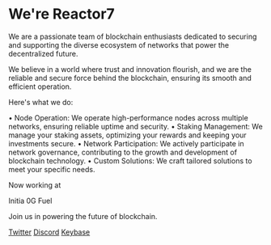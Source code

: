 # **We're Reactor7**
We are a passionate team of blockchain enthusiasts dedicated to securing and supporting the diverse ecosystem of networks that power the decentralized future. 

We believe in a world where trust and innovation flourish, and we are the reliable and secure force behind the blockchain, ensuring its smooth and efficient operation. 

Here's what we do:

• Node Operation: We operate high-performance nodes across multiple networks, ensuring reliable uptime and security.
• Staking Management: We manage your staking assets, optimizing your rewards and keeping your investments secure. 
• Network Participation: We actively participate in network governance, contributing to the growth and development of blockchain technology.
• Custom Solutions: We craft tailored solutions to meet your specific needs.

Now working at 

Initia 
0G 
Fuel

Join us in powering the future of blockchain.

[Twitter](https://x.com/Reactor7Team)
[Discord](https://discord.com/users/938767098040172574/)
[Keybase](https://keybase.io/reactor7team)
